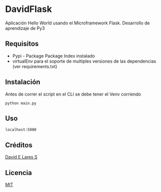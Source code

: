 # DavidFlask

Aplicación Hello World usando el Microframework Flask. Desarrollo de aprendizaje de Py3

## Requisitos

- Pypi - Package Package Index instalado 
- virtualEnv para el soporte de multiples versiones de las dependencias (ver requirements.txt)

## Instalación

Antes de correr el script en el CLI se debe tener el Venv corriendo

```
python main.py
```

## Uso

```
localhost:5000
```

## Créditos
[David E Lares S](https://davidlares.com)

## Licencia
[MIT](https://opensource.org/licenses/MIT)

